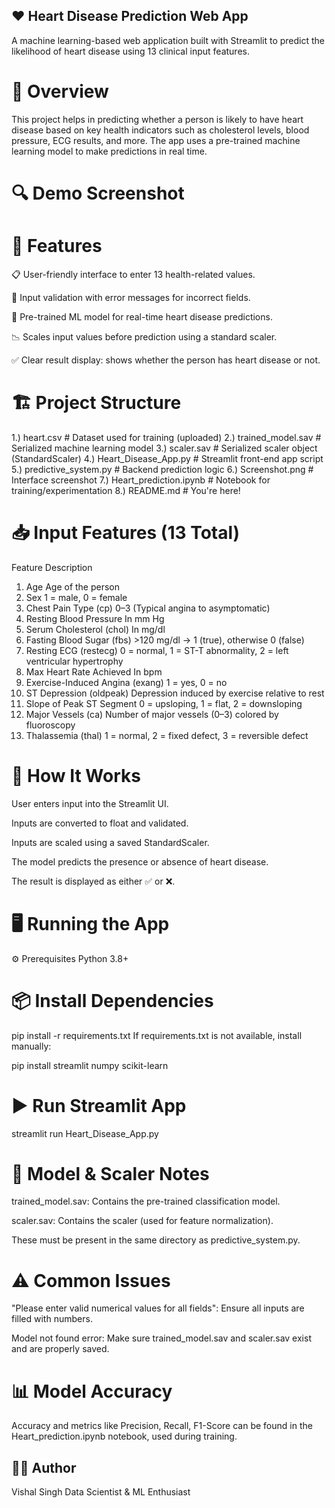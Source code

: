 ## ❤️ Heart Disease Prediction Web App
A machine learning-based web application built with Streamlit to predict the likelihood of heart disease using 13 clinical input features.

# 🧠 Overview
This project helps in predicting whether a person is likely to have heart disease based on key health indicators such as cholesterol levels, blood pressure, ECG results, and more. The app uses a pre-trained machine learning model to make predictions in real time.

# 🔍 Demo Screenshot

# 🚀 Features
📋 User-friendly interface to enter 13 health-related values.

🔐 Input validation with error messages for incorrect fields.

🧠 Pre-trained ML model for real-time heart disease predictions.

📉 Scales input values before prediction using a standard scaler.

✅ Clear result display: shows whether the person has heart disease or not.

# 🏗️ Project Structure

1.) heart.csv                # Dataset used for training (uploaded)
2.) trained_model.sav        # Serialized machine learning model
3.) scaler.sav               # Serialized scaler object (StandardScaler)
4.) Heart_Disease_App.py     # Streamlit front-end app script
5.) predictive_system.py     # Backend prediction logic
6.) Screenshot.png           # Interface screenshot
7.) Heart_prediction.ipynb   # Notebook for training/experimentation
8.) README.md                # You're here!

# 📥 Input Features (13 Total)
Feature	Description
1. Age	Age of the person
2. Sex	1 = male, 0 = female
3. Chest Pain Type (cp)	0–3 (Typical angina to asymptomatic)
4. Resting Blood Pressure	In mm Hg
5. Serum Cholesterol (chol)	In mg/dl
6. Fasting Blood Sugar (fbs)	>120 mg/dl → 1 (true), otherwise 0 (false)
7. Resting ECG (restecg)	0 = normal, 1 = ST-T abnormality, 2 = left ventricular hypertrophy
8. Max Heart Rate Achieved	In bpm
9. Exercise-Induced Angina (exang)	1 = yes, 0 = no
10. ST Depression (oldpeak)	Depression induced by exercise relative to rest
11. Slope of Peak ST Segment	0 = upsloping, 1 = flat, 2 = downsloping
12. Major Vessels (ca)	Number of major vessels (0–3) colored by fluoroscopy
13. Thalassemia (thal)	1 = normal, 2 = fixed defect, 3 = reversible defect

# 🧪 How It Works
User enters input into the Streamlit UI.

Inputs are converted to float and validated.

Inputs are scaled using a saved StandardScaler.

The model predicts the presence or absence of heart disease.

The result is displayed as either ✅ or ❌.

# 🖥️ Running the App
⚙️ Prerequisites
Python 3.8+

# 📦 Install Dependencies

pip install -r requirements.txt
If requirements.txt is not available, install manually:

pip install streamlit numpy scikit-learn

# ▶️ Run Streamlit App

streamlit run Heart_Disease_App.py

# 📁 Model & Scaler Notes
trained_model.sav: Contains the pre-trained classification model.

scaler.sav: Contains the scaler (used for feature normalization).

These must be present in the same directory as predictive_system.py.

# ⚠️ Common Issues
"Please enter valid numerical values for all fields": Ensure all inputs are filled with numbers.

Model not found error: Make sure trained_model.sav and scaler.sav exist and are properly saved.

# 📊 Model Accuracy
Accuracy and metrics like Precision, Recall, F1-Score can be found in the Heart_prediction.ipynb notebook, used during training.

## 👨‍💻 Author
Vishal Singh
Data Scientist & ML Enthusiast
